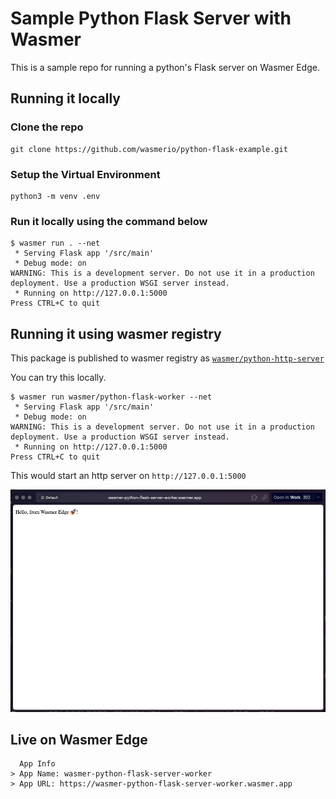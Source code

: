 # Sample Python Flask Server with Wasmer

This is a sample repo for running a python's Flask server on Wasmer Edge.

## Running it locally

### Clone the repo

```shell
git clone https://github.com/wasmerio/python-flask-example.git
```

### Setup the Virtual Environment

```shell
python3 -m venv .env
```

### Run it locally using the command below

```shell
$ wasmer run . --net
 * Serving Flask app '/src/main'
 * Debug mode: on
WARNING: This is a development server. Do not use it in a production deployment. Use a production WSGI server instead.
 * Running on http://127.0.0.1:5000
Press CTRL+C to quit
```

## Running it using wasmer registry

This package is published to wasmer registry as [`wasmer/python-http-server`](https://wasmer.io/wasmer/python-http-server)

You can try this locally.

```shell
$ wasmer run wasmer/python-flask-worker --net
 * Serving Flask app '/src/main'
 * Debug mode: on
WARNING: This is a development server. Do not use it in a production deployment. Use a production WSGI server instead.
 * Running on http://127.0.0.1:5000
Press CTRL+C to quit
```

This would start an http server on `http://127.0.0.1:5000`

![Python Flask Server](python-flask-server.png)

## Live on Wasmer Edge

```text
  App Info
> App Name: wasmer-python-flask-server-worker
> App URL: https://wasmer-python-flask-server-worker.wasmer.app
```
